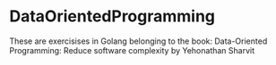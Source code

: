# DataOrientedProgramming

These are exercisises in Golang belonging to the book: Data-Oriented Programming: Reduce software complexity by Yehonathan Sharvit
